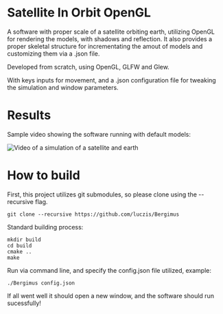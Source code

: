 # Satellite In Orbit OpenGL

A software with proper scale of a satellite orbiting earth, utilizing OpenGL for rendering the models, with shadows and reflection. It also provides a proper skeletal structure for incrementating the amout of models and customizing them via a .json file.

Developed from scratch, using OpenGL, GLFW and Glew.

With keys inputs for movement, and a .json configuration file for tweaking the simulation and window parameters.

# Results

Sample video showing the software running with default models:

![Video of a simulation of a satellite and earth](./md/output.gif)

# How to build

First, this project utilizes git submodules, so please clone using the --recursive flag.

```
git clone --recursive https://github.com/luczis/Bergimus
```

Standard building process:

```
mkdir build
cd build
cmake ..
make
```

Run via command line, and specify the config.json file utilized, example:

```
./Bergimus config.json
```

If all went well it should open a new window, and the software should run sucessfully!
